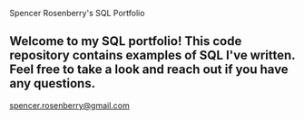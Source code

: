 Spencer Rosenberry's SQL Portfolio

## Welcome to my SQL portfolio! This code repository contains examples of SQL I've written. Feel free to take a look and reach out if you have any questions.

spencer.rosenberry@gmail.com
